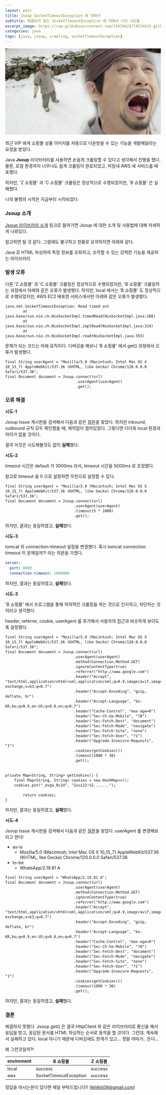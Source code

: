 ```yaml
---
layout: post
title: Jsoup SocketTimeoutException 에 대해서
subtitle: 해결되지 않는 SocketTimeoutException 에 대해서 나의 시도들
excerpt_image: https://raw.githubusercontent.com/lkhlkh23/lkhlkh23.github.io/master/images/2024-01-02/banner.png
categories: java
tags: [java, jsoup, crawling, socketTimeoutException]
---
```


![banner](https://raw.githubusercontent.com/lkhlkh23/lkhlkh23.github.io/master/images/2024-01-02/banner.png)

최근 VIP 에게 쇼핑몰 상품 이미지를 자동으로 다운받을 수 있는 기능을 개발해달라는 요청을 받았다.

Java **Jsoup** 라이브러리를 사용하면 손쉽게 크롤링할 수 있다고 생각해서 진행을 했다.
물론, 로컬 환경까지 너무나도 쉽게 크롤링이 완료되었고, 마침내 AWS 에 서비스를 배포했다.

하지만, 'Z 쇼핑몰' 과 'C 쇼핑몰' 크롤링은 정상적으로 수행되었지만, 'B 쇼핑몰' 은 실패했다.

나의 불행의 시작은 지금부터 시작되었다.

### Jsoup 소개

[Jsoup 라이브러리 소개](https://jsoup.org/) 링크로 들어가면 Jsoup 에 대한 소개 및 사용법에 대해 자세하게 나와있다.

참고하면 될 것 같다. 그럼에도 불구하고 한줄로 요약하자면 아래와 같다.

<aside>
Java 로 HTML 파싱하여 특정 정보를 조회하고, 조작할 수 있는 강력한 기능을 제공하는 라이브러리

</aside>

### 발생 오류

다른 'Z 쇼핑몰' 과 'C 쇼핑몰' 크롤링은 정상적으로 수행되었지만, 'B 쇼핑몰' 크롤링하는 과정에서 아래와 같은 오류가 발생했다. 하지만, local 에서는 'B 쇼핑몰' 도 정상적으로 수행되었지만, AWS EC2 배포한 서비스에서만 아래와 같은 오류가 발생했다.

```
java.net.SocketTimeoutException: Read timed out
        at java.base/sun.nio.ch.NioSocketImpl.timedRead(NioSocketImpl.java:288)
        at java.base/sun.nio.ch.NioSocketImpl.implRead(NioSocketImpl.java:314)
        at java.base/sun.nio.ch.NioSocketImpl.read(NioSocketImpl.java:355)
```

문제가 되는 코드는 아래 로직이다. 디버깅을 해보니 'B 쇼핑몰' 에서 get() 과정에서 오류가 발생했다.

```
final String userAgent = "Mozilla/5.0 (Macintosh; Intel Mac OS X 10_15_7) AppleWebKit/537.36 (KHTML, like Gecko) Chrome/120.0.0.0 Safari/537.36";
final Document document = Jsoup.connect(url)
                                .userAgent(userAgent)
                                .get();
```

### 오류 해결

**시도-1**

Jsoup Issue 게시판을 검색해서 다음과 같은 [질문](https://github.com/jhy/jsoup/issues/1165)을 찾았다. 하지만 inbound, outbound 규칙 모두 확인했을 때, 제약없이 열려있었다. 그렇다면 더더욱 local 환경과 차이가 없을 것이다.

결국 이것은 시도해볼것도 없이 **실패**했다.

**시도-2**

timeout 시간은 default 가 3000ms 라서, timeout 시간을 5000ms 로 조정했다.

참고로 timeout 을 0 으로 설정하면 무한으로 설정할 수 있다.

```
final String userAgent = "Mozilla/5.0 (Macintosh; Intel Mac OS X 10_15_7) AppleWebKit/537.36 (KHTML, like Gecko) Chrome/120.0.0.0 Safari/537.36";
final Document document = Jsoup.connect(url)
                               .userAgent(userAgent)
                               .timeout(5 * 1000)
                               .get();
```

하지만, 결과는 동일하였고, **실패**했다.

**시도-3**

tomcat 의 connection-timeout 설정을 변경했다. 혹시 tomcat connection timeout 이 문제일까?! 라는 의문을 가졌다.

```yaml
server:
  port: 8080
  connection-timeout: 1800000
```

하지만, 결과는 동일하였고, **실패**했다.

**시도-3**

'B 쇼핑몰' 에서 프로그램을 통해 악의적인 크롤링을 하는 것으로 인지하고, 차단하는 것이라고 생각했다.

header, referrer, cookie, userAgent 를 추가해서 사용자의 접근과 비슷하게 보이도록 설정했다.

```
final String userAgent = "Mozilla/5.0 (Macintosh; Intel Mac OS X 10_15_7) AppleWebKit/537.36 (KHTML, like Gecko) Chrome/120.0.0.0 Safari/537.36";
final Document document = Jsoup.connect(url)
                               .userAgent(userAgent)
                               .method(Connection.Method.GET)
                               .ignoreContentType(true)
                               .referrer("http://www.google.com")
                               .header("Accept", "text/html,application/xhtml+xml,application/xml;q=0.9,image/avif,image/webp,image/apng,*/*;q=0.8,application/signed-exchange;v=b3;q=0.7")
                               .header("Accept-Encoding", "gzip, deflate, br")
                               .header("Accept-Language", "ko-KR,ko;q=0.9,en-US;q=0.8,en;q=0.7")
                               .header("Cache-Control", "max-age=0")
                               .header("Sec-Ch-Ua-Mobile", "?0")
                               .header("Sec-Fetch-Dest", "document")
                               .header("Sec-Fetch-Mode", "navigate")
                               .header("Sec-Fetch-Site", "none")
                               .header("Sec-Fetch-User", "?1")
                               .header("Upgrade-Insecure-Requests", "1")
                               .cookies(getCookies())
                               .timeout(1000 * 30)
                               .get();


private Map<String, String> getCookies() {
	final Map<String, String> cookies = new HashMap<>();
	cookies.put("_evga_0c2d", "2uui22:%2.......");

        return cookies;
}
```

하지만, 결과는 동일하였고, **실패**했다.

**시도-4**

Jsoup Issue 게시판을 검색해서 다음과 같은 [질문](https://github.com/jhy/jsoup/issues/1740)을 찾았다. userAgent 를 변경해보라고 한다!

- as-is
  - Mozilla/5.0 (Macintosh; Intel Mac OS X 10_15_7) AppleWebKit/537.36 (KHTML, like Gecko) Chrome/120.0.0.0 Safari/537.36
- to-be
  - WhatsApp/2.19.81 A

```
final String userAgent = "WhatsApp/2.19.81 A";
final Document document = Jsoup.connect(url)
                               .userAgent(userAgent)
                               .method(Connection.Method.GET)
                               .ignoreContentType(true)
                               .referrer("http://www.google.com")
                               .header("Accept", "text/html,application/xhtml+xml,application/xml;q=0.9,image/avif,image/webp,image/apng,*/*;q=0.8,application/signed-exchange;v=b3;q=0.7")
                               .header("Accept-Encoding", "gzip, deflate, br")
                               .header("Accept-Language", "ko-KR,ko;q=0.9,en-US;q=0.8,en;q=0.7")
                               .header("Cache-Control", "max-age=0")
                               .header("Sec-Ch-Ua-Mobile", "?0")
                               .header("Sec-Fetch-Dest", "document")
                               .header("Sec-Fetch-Mode", "navigate")
                               .header("Sec-Fetch-Site", "none")
                               .header("Sec-Fetch-User", "?1")
                               .header("Upgrade-Insecure-Requests", "1")
                               .cookies(getCookies())
                               .timeout(1000 * 30)
                               .get();
```

하지만, 결과는 동일하였고, **실패**했다.

### 결론

해결하지 못했다. Jsoup get() 은 결국 HttpClient 와 같은 라이브러리로 통신을 해서 응답을 받고, 응답된 문서를 HTML 파싱하는 순서로 동작을 할 것이다. 그런데, 계속해서 실패하고 있다. local 아니기 때문에 디버깅에도 한계가 있고… 정말 야마가.. 돈다…

왜 그런것일까?!

| enviroment | B 쇼핑몰 | Z 쇼핑몰 |
| --- | --- | --- |
| local | success | success |
| aws | SocketTimeoutException | success |

정답을 아시는분이 있다면 메일 부탁드립니다!! (lkhlkh09@gmail.com)
